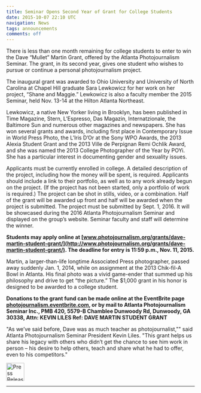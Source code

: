 ```yaml
---
title: Seminar Opens Second Year of Grant for College Students
date: 2015-10-07 22:10 UTC
navigation: News
tags: announcements
comments: off
---
```


There is less than one month remaining for college students to enter to win the Dave “Mullet” Martin Grant, offered by the Atlanta Photojournalism Seminar. The grant, in its second year, gives one student who wishes to pursue or continue a personal photojournalism project.

The inaugural grant was awarded to Ohio University and University of North Carolina at Chapel Hill graduate Sara Lewkowicz for her work on her project, “Shane and Maggie.” Lewkowicz is also a faculty member the 2015 Seminar, held Nov. 13-14 at the Hilton Atlanta Northeast.

Lewkowicz, a native New Yorker living in Brooklyn, has been published in Time Magazine, Stern, L’Espresso, Das Magazin, Internatzionale, the Baltimore Sun and numerous other magazines and newspapers. She has won several grants and awards, including first place in Contemporary Issue in World Press Photo, the L’Iris D’Or at the Sony WPO Awards, the 2013 Alexia Student Grant and the 2013 Ville de Perpignan Remi Ochlik Award, and she was named the 2013 College Photographer of the Year by POYi. She has a particular interest in documenting gender and sexuality issues.

Applicants must be currently enrolled in college. A detailed description of the project, including how the money will be spent, is required. Applicants should include a link to their portfolio, as well as to any work already begun on the project. (If the project has not been started, only a portfolio of work is required.) The project can be shot in stills, video, or a combination. Half of the grant will be awarded up front and half will be awarded when the project is submitted. The project must be submitted by Sept. 1, 2016. It will be showcased during the 2016 Atlanta Photojournalism Seminar and displayed on the group’s website. Seminar faculty and staff will determine the winner.

__Students may apply online at [www.photojournalism.org/grants/dave-martin-student-grant/](http://www.photojournalism.org/grants/dave-martin-student-grant/). The deadline for entry is 11:59 p.m., Nov. 11, 2015.__

Martin, a larger-than-life longtime Associated Press photographer, passed away suddenly Jan. 1, 2014, while on assignment at the 2013 Chik-fil-A Bowl in Atlanta. His final photo was a vivid game-ender that summed up his philosophy and drive to get “the picture.” The $1,000 grant in his honor is designed to be awarded to a college student.

__Donations to the grant fund can be made online at the EventBrite page [photojournalism.eventbrite.com](http://photojournalism.eventbrite.com), or by mail to Atlanta Photojournalism Seminar Inc., PMB 420, 5579-B Chamblee Dunwoody Rd, Dunwoody, GA 30338, Attn: KEVIN LILES Ref: DAVE MARTIN STUDENT GRANT__

"As we’ve said before, Dave was as much teacher as photojournalist,"" said Atlanta Photojournalism Seminar President Kevin Liles. "This grant helps us share his legacy with others who didn’t get the chance to see him work in person – his desire to help others, teach and share what he had to offer, even to his competitors."

<a href="/documents/dave-martin-grant-press-release-2015.pdf" alt="Seminar Opens Second Year of Grant for College Students" title="Click here to download this press release as a PDF" class="tooltip-link" data-placement="right">
  <img src="/images/icons/pdf.png" alt="Press Release PDF" width="48">
</a>

<hr>